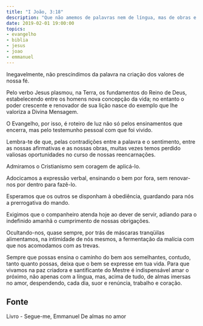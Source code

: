```yaml
---
title: "I João, 3:18"
description: "Que não amemos de palavras nem de língua, mas de obras e de verdade"
date: 2019-02-01 19:00:00
topics: 
- evangelho
- biblia
- jesus
- joao
- emmanuel
---
```


Inegavelmente, não prescindimos da palavra na criação dos valores de nossa fé.

Pelo verbo Jesus plasmou, na Terra, os fundamentos do Reino de Deus, estabelecendo
entre os homens nova concepção da vida; no entanto o poder crescente e renovador de
sua lição nasce do exemplo que lhe valoriza a Divina Mensagem.

O Evangelho, por isso, é roteiro de luz não só pelos ensinamentos que encerra, mas pelo
testemunho pessoal com que foi vivido.

Lembra-te de que, pelas contradições entre a palavra e o sentimento, entre as nossas
afirmativas e as nossas obras, muitas vezes temos perdido valiosas oportunidades no
curso de nossas reencarnações.

Admiramos o Cristianismo sem coragem de aplicá-lo.

Adocicamos a expressão verbal, ensinando o bem por fora, sem renovar-nos por dentro
para fazê-lo.

Esperamos que os outros se disponham à obediência, guardando para nós a prerrogativa
do mando.

Exigimos que o companheiro atenda hoje ao dever de servir, adiando para o indefinido
amanhã o cumprimento de nossas obrigações.

Ocultando-nos, quase sempre, por trás de máscaras tranqüilas alimentamos, na
intimidade de nós mesmos, a fermentação da malícia com que nos acomodamos com as
trevas.

Sempre que possas ensina o caminho do bem aos semelhantes, contudo, tanto quanto
possas, deixa que o bem se expresse em tua vida. Para que vivamos na paz criadora e
santificante do Mestre é indispensável amar o próximo, não apenas com a língua, mas,
acima de tudo, de almas imersas no amor, despendendo, cada dia, suor e renúncia,
trabalho e coração.


## Fonte
Livro - Segue-me, Emmanuel
De almas no amor
